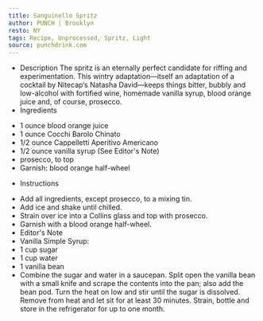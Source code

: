```yaml
---
title: Sanguinello Spritz
author: PUNCH | Brooklyn
resto: NY
tags: Recipe, Unprocessed, Spritz, Light
source: punchdrink.com
---
```

- Description
The spritz is an eternally perfect candidate for riffing and experimentation. This wintry adaptation—itself an adaptation of a cocktail by Nitecap‘s Natasha David—keeps things bitter, bubbly and low-alcohol with fortified wine, homemade vanilla syrup, blood orange juice and, of course, prosecco.
- Ingredients
* 1 ounce blood orange juice
* 1 ounce Cocchi Barolo Chinato
* 1/2 ounce Cappelletti Aperitivo Americano
* 1/2 ounce vanilla syrup (See Editor's Note)
* prosecco, to top
* Garnish: blood orange half-wheel
- Instructions
* Add all ingredients, except prosecco, to a mixing tin.
* Add ice and shake until chilled.
* Strain over ice into a Collins glass and top with prosecco.
* Garnish with a blood orange half-wheel.
* Editor's Note
* Vanilla Simple Syrup:
* 1 cup sugar
* 1 cup water
* 1 vanilla bean
* Combine the sugar and water in a saucepan. Split open the vanilla bean with a small knife and scrape the contents into the pan; also add the bean pod. Turn the heat on low and stir until the sugar is dissolved. Remove from heat and let sit for at least 30 minutes. Strain, bottle and store in the refrigerator for up to one month.
